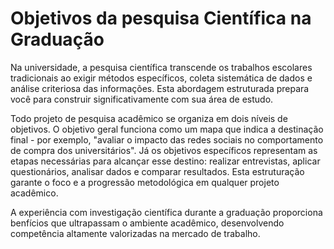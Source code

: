 # Objetivos da pesquisa Científica na Graduação

Na universidade, a pesquisa científica transcende os trabalhos escolares tradicionais ao exigir métodos específicos, coleta sistemática de dados e análise criteriosa das informações. Esta abordagem estruturada prepara você para construir significativamente com sua área de estudo.

Todo projeto de pesquisa acadêmico se organiza em dois níveis de objetivos. O objetivo geral funciona como um mapa que indica a destinação final - por exemplo, "avaliar o impacto das redes sociais no comportamento de compra dos universitários". Já os objetivos específicos representam as etapas necessárias para alcançar esse destino: realizar entrevistas, aplicar questionários, analisar dados e comparar resultados. Esta estruturação garante o foco e a progressão metodológica em qualquer projeto acadêmico.

A experiência com investigação científica durante a graduação proporciona benfícios que ultrapassam o ambiente acadêmico, desenvolvendo competência altamente valorizadas na mercado de trabalho.